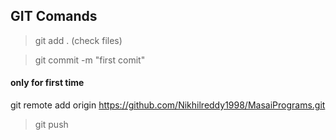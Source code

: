 ## GIT Comands

>git add . (check files)

>git commit -m "first comit"
#### only for first time 
git remote add origin https://github.com/Nikhilreddy1998/MasaiPrograms.git 

>git push